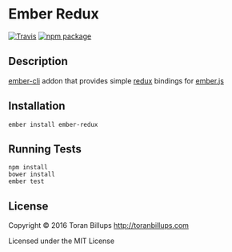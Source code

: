 # Ember Redux

[![Travis][build-badge]][build] [![npm package][npm-badge]][npm]

## Description

[ember-cli][] addon that provides simple [redux][] bindings for [ember.js][]

## Installation

```
ember install ember-redux
```

## Running Tests

    npm install
    bower install
    ember test

## License

Copyright © 2016 Toran Billups http://toranbillups.com

Licensed under the MIT License

[build-badge]: https://img.shields.io/travis/toranb/ember-redux/master.svg?style=flat-square
[build]: https://travis-ci.org/toranb/ember-redux

[npm-badge]: https://img.shields.io/npm/v/ember-redux.svg?style=flat-square
[npm]: https://www.npmjs.org/package/ember-redux

[ember-cli]: http://www.ember-cli.com/
[ember.js]: http://emberjs.com/
[redux]: https://github.com/rackt/redux/
